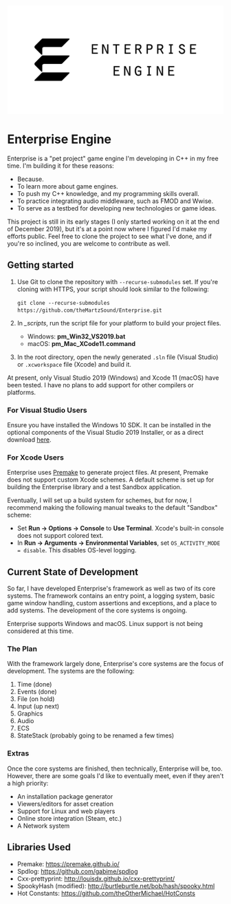 ![Enterprise Engine](_resources/Branding/EPLogo_BlackCaptioned.png)

# Enterprise Engine
Enterprise is a "pet project" game engine I'm developing in C++ in my free time. I'm building it for these 
reasons:
* Because.
* To learn more about game engines.
* To push my C++ knowledge, and my programming skills overall.
* To practice integrating audio middleware, such as FMOD and Wwise.
* To serve as a testbed for developing new technologies or game ideas.

This project is still in its early stages (I only started working on it at the end of December 2019), 
but it's at a point now where I figured I'd make my efforts public. Feel free to clone the project to see 
what I've done, and if you're so inclined, you are welcome to contribute as well.

## Getting started
1. Use Git to clone the repository with `--recurse-submodules` set.  If you're cloning with HTTPS, your 
script should look similar to the following:

    `git clone --recurse-submodules https://github.com/theMartzSound/Enterprise.git`

2. In *_scripts*, run the script file for your platform to build your project files.
    * Windows: **pm_Win32_VS2019.bat**
    * macOS: **pm_Mac_XCode11.command**
3. In the root directory, open the newly generated `.sln` file (Visual Studio) or `.xcworkspace` file (Xcode) 
and build it.

At present, only Visual Studio 2019 (Windows) and Xcode 11 (macOS) have been tested.  I have no plans to 
add support for other compilers or platforms.

### For Visual Studio Users

Ensure you have installed the Windows 10 SDK.  It can be installed in the optional components of the Visual Studio 2019 Installer, or as a direct download [here](https://developer.microsoft.com/en-us/windows/downloads/windows-10-sdk/).

### For Xcode Users

Enterprise uses [Premake](https://premake.github.io/) to generate project files.  At present, Premake does 
not support custom Xcode schemes.  A default scheme is set up for building the Enterprise library and a test
Sandbox application.

Eventually, I will set up a build system for schemes, but for now, I recommend making the following manual 
tweaks to the default "Sandbox" scheme:
* Set **Run -> Options -> Console** to **Use Terminal**.  Xcode's built-in console does not support colored
  text.
* In **Run -> Arguments -> Environmental Variables**, set `OS_ACTIVITY_MODE = disable`.  This disables
  OS-level logging.

## Current State of Development
So far, I have developed Enterprise's framework as well as two of its core systems. The framework contains 
an entry point, a logging system, basic game window handling, custom assertions and exceptions, and a place 
to add systems. The development of the core systems is ongoing.

Enterprise supports Windows and macOS.  Linux support is not being considered at this time.

### The Plan

With the framework largely done, Enterprise's core systems are the focus of development. The systems are 
the following:

1. Time (done)
2. Events (done)
3. File (on hold)
4. Input (up next)
5. Graphics
6. Audio
7. ECS
8. StateStack (probably going to be renamed a few times)

### Extras
Once the core systems are finished, then technically, Enterprise will be, too. However, there are some 
goals I'd like to eventually meet, even if they aren't a high priority:

* An installation package generator
* Viewers/editors for asset creation
* Support for Linux and web players
* Online store integration (Steam, etc.)
* A Network system

## Libraries Used
* Premake: <https://premake.github.io/>
* Spdlog: <https://github.com/gabime/spdlog>
* Cxx-prettyprint: <http://louisdx.github.io/cxx-prettyprint/>
* SpookyHash (modified): <http://burtleburtle.net/bob/hash/spooky.html>
* Hot Constants: <https://github.com/theOtherMichael/HotConsts>
